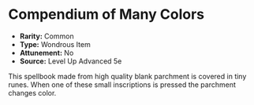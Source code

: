 # Compendium of Many Colors

- **Rarity:** Common
- **Type:** Wondrous Item
- **Attunement:** No
- **Source:** Level Up Advanced 5e

This spellbook made from high quality blank parchment is covered in tiny runes. When one of these small inscriptions is pressed the parchment changes color.
